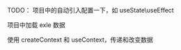 <!--
 * Author  hailie.pan
 * Date  2023-11-08 16:26:57
 * LastEditors  hailie.pan
 * LastEditTime  2023-11-24 20:16:42
 * Description  待完成的任务
-->

TODO：
项目中的自动引入配置一下，如 useState\useEffect

项目中加载 exle 数据

使用 createContext 和 useContext，传递和改变数据
